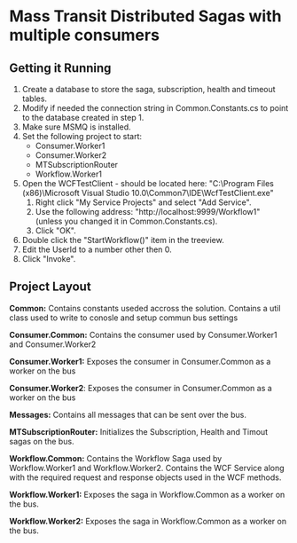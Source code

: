 Mass Transit Distributed Sagas with multiple consumers
======================================================

Getting it Running
------------------
1. Create a database to store the saga, subscription, health and timeout tables.
1. Modify if needed the connection string in Common.Constants.cs to point to the database created in step 1.
1. Make sure MSMQ is installed.
1. Set the following project to start:
	* Consumer.Worker1
	* Consumer.Worker2
	* MTSubscriptionRouter
	* Workflow.Worker1
1. Open the WCFTestClient - should be located here: "C:\Program Files (x86)\Microsoft Visual Studio 10.0\Common7\IDE\WcfTestClient.exe"
	1. Right click "My Service Projects" and select "Add Service".
	1. Use the following address: "http://localhost:9999/Workflow1" (unless you changed it in Common.Constants.cs).
	1. Click "OK".
1. Double click the "StartWorkflow()" item in the treeview.
1. Edit the UserId to a number other then 0.
1. Click "Invoke".

Project Layout
--------------
**Common:** 
Contains constants useded accross the solution. Contains a util class used to write to conosle and setup commun bus settings
	
**Consumer.Common:** 
Contains the consumer used by Consumer.Worker1 and Consumer.Worker2

**Consumer.Worker1:** 
Exposes the consumer in Consumer.Common as a worker on the bus

**Consumer.Worker2**: 
Exposes the consumer in Consumer.Common as a worker on the bus

**Messages:** 
Contains all messages that can be sent over the bus.

**MTSubscriptionRouter:** 
Initializes the Subscription, Health and Timout sagas on the bus.

**Workflow.Common:**
Contains the Workflow Saga used by Workflow.Worker1 and Workflow.Worker2. Contains the WCF Service along with the required request and response objects used in the WCF methods.

**Workflow.Worker1:**
Exposes the saga in Workflow.Common as a worker on the bus.
	
**Workflow.Worker2:**
Exposes the saga in Workflow.Common as a worker on the bus.